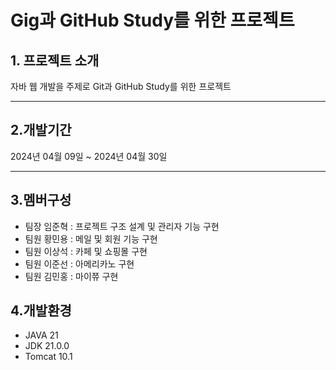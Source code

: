 # Gig과 GitHub Study를 위한 프로젝트

## 1. 프로젝트 소개
자바 웹 개발을 주제로 Git과 GitHub Study를 위한 프로젝트
___

## 2.개발기간
2024년 04월 09일 ~ 2024년 04월 30일
___

## 3.멤버구성
* 팀장 임준혁 : 프로젝트 구조 설계 및 관리자 기능 구현
* 팀원 황민용 : 메일 및 회원 기능 구현
* 팀원 이상석 : 카페 및 쇼핑몰 구현
* 팀원 이준선 : 아메리카노 구현
* 팀원 김민홍 : 마이쮸 구현

## 4.개발환경
* JAVA 21
* JDK 21.0.0
* Tomcat 10.1
